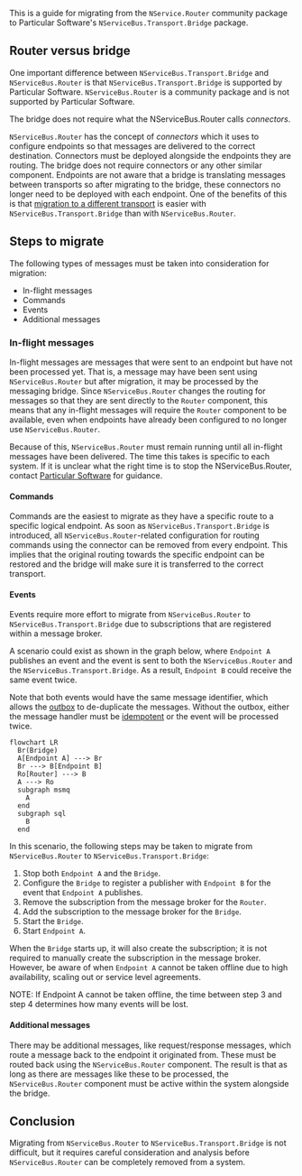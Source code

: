 This is a guide for migrating from the `NService.Router` community package to Particular Software's `NServiceBus.Transport.Bridge` package.

## Router versus bridge

One important difference between `NServiceBus.Transport.Bridge` and `NServiceBus.Router` is that `NServiceBus.Transport.Bridge` is supported by Particular Software. `NServiceBus.Router` is a community package and is not supported by Particular Software.

The bridge does not require what the NServiceBus.Router calls _connectors_.

`NServiceBus.Router` has the concept of _connectors_ which it uses to configure endpoints so that messages are delivered to the correct destination. Connectors must be deployed alongside the endpoints they are routing. The bridge does not require connectors or any other similar component. Endpoints are not aware that a bridge is translating messages between transports so after migrating to the bridge, these connectors no longer need to be deployed with each endpoint. One of the benefits of this is that [migration to a different transport](scenarios.md) is easier with `NServiceBus.Transport.Bridge` than with `NServiceBus.Router`.

## Steps to migrate

The following types of messages must be taken into consideration for migration:

- In-flight messages
- Commands
- Events
- Additional messages

### In-flight messages

In-flight messages are messages that were sent to an endpoint but have not been processed yet. That is, a message may have been sent using `NServiceBus.Router` but after migration, it may be processed by the messaging bridge. Since `NServiceBus.Router` changes the routing for messages so that they are sent directly to the `Router` component, this means that any in-flight messages will require the `Router` component to be available, even when endpoints have already been configured to no longer use `NServiceBus.Router`.

Because of this, `NServiceBus.Router` must remain running until all in-flight messages have been delivered. The time this takes is specific to each system. If it is unclear what the right time is to stop the NServiceBus.Router, contact [Particular Software](https://particular.net/contactus) for guidance.

#### Commands

Commands are the easiest to migrate as they have a specific route to a specific logical endpoint. As soon as `NServiceBus.Transport.Bridge` is introduced, all `NServiceBus.Router`-related configuration for routing commands using the connector can be removed from every endpoint. This implies that the original routing towards the specific endpoint can be restored and the bridge will make sure it is transferred to the correct transport.

#### Events

Events require more effort to migrate from `NServiceBus.Router` to `NServiceBus.Transport.Bridge` due to subscriptions that are registered within a message broker.

A scenario could exist as shown in the graph below, where `Endpoint A` publishes an event and the event is sent to both the `NServiceBus.Router` and the `NServiceBus.Transport.Bridge`. As a result, `Endpoint B` could receive the same event twice.

Note that both events would have the same message identifier, which allows the [outbox](/nservicebus/outbox/) to de-duplicate the messages. Without the outbox, either the message handler must be [idempotent](/nservicebus/concepts/glossary.md#idempotence) or the event will be processed twice.

```mermaid
flowchart LR
  Br(Bridge)
  A[Endpoint A] ---> Br
  Br ---> B[Endpoint B]
  Ro[Router] ---> B
  A ---> Ro
  subgraph msmq
    A
  end
  subgraph sql
    B
  end
```

In this scenario, the following steps may be taken to migrate from `NServiceBus.Router` to `NServiceBus.Transport.Bridge`:

1. Stop both `Endpoint A` and the `Bridge`.
2. Configure the `Bridge` to register a publisher with `Endpoint B` for the event that `Endpoint A` publishes.
3. Remove the subscription from the message broker for the `Router`.
4. Add the subscription to the message broker for the `Bridge`.
5. Start the `Bridge`.
6. Start `Endpoint A`.

When the `Bridge` starts up, it will also create the subscription; it is not required to manually create the subscription in the message broker. However, be aware of when `Endpoint A` cannot be taken offline due to high availability, scaling out or service level agreements.

NOTE: If Endpoint A cannot be taken offline, the time between step 3 and step 4 determines how many events will be lost.

#### Additional messages

There may be additional messages, like request/response messages, which route a message back to the endpoint it originated from. These must be routed back using the `NServiceBus.Router` component. The result is that as long as there are messages like these to be processed, the `NServiceBus.Router` component must be active within the system alongside the bridge.

## Conclusion

Migrating from `NServiceBus.Router` to `NServiceBus.Transport.Bridge` is not difficult, but it requires careful consideration and analysis before `NServiceBus.Router` can be completely removed from a system.

